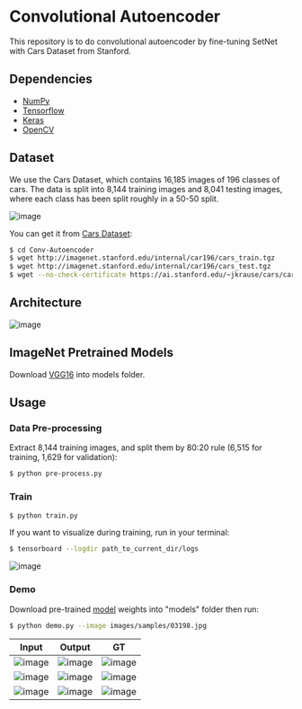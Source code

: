 # Convolutional Autoencoder

This repository is to do convolutional autoencoder by fine-tuning SetNet with Cars Dataset from Stanford.


## Dependencies

- [NumPy](http://docs.scipy.org/doc/numpy-1.10.1/user/install.html)
- [Tensorflow](https://www.tensorflow.org/versions/r0.8/get_started/os_setup.html)
- [Keras](https://keras.io/#installation)
- [OpenCV](https://opencv-python-tutroals.readthedocs.io/en/latest/)

## Dataset

We use the Cars Dataset, which contains 16,185 images of 196 classes of cars. The data is split into 8,144 training images and 8,041 testing images, where each class has been split roughly in a 50-50 split.

 ![image](https://github.com/foamliu/Conv-Autoencoder/raw/master/images/random.jpg)

You can get it from [Cars Dataset](https://ai.stanford.edu/~jkrause/cars/car_dataset.html):

```bash
$ cd Conv-Autoencoder
$ wget http://imagenet.stanford.edu/internal/car196/cars_train.tgz
$ wget http://imagenet.stanford.edu/internal/car196/cars_test.tgz
$ wget --no-check-certificate https://ai.stanford.edu/~jkrause/cars/car_devkit.tgz
```

## Architecture

![image](https://github.com/foamliu/Conv-Autoencoder/raw/master/images/segnet.jpg)


## ImageNet Pretrained Models

Download [VGG16](https://github.com/fchollet/deep-learning-models/releases/download/v0.1/vgg16_weights_tf_dim_ordering_tf_kernels.h5) into models folder.


## Usage

### Data Pre-processing
Extract 8,144 training images, and split them by 80:20 rule (6,515 for training, 1,629 for validation):
```bash
$ python pre-process.py
```

### Train
```bash
$ python train.py
```

If you want to visualize during training, run in your terminal:
```bash
$ tensorboard --logdir path_to_current_dir/logs
```

![image](https://github.com/foamliu/Conv-Autoencoder/raw/master/images/nadam.png)

### Demo
Download pre-trained [model](https://github.com/foamliu/Conv-Autoencoder/releases/download/v1.0/model.226-0.06.hdf5) weights into "models" folder then run:

```bash
$ python demo.py --image images/samples/03198.jpg
```

Input | Output | GT |
|---|---|---|
|![image](https://github.com/foamliu/Conv-Autoencoder/raw/master/images/03198.jpg)  | ![image](https://github.com/foamliu/Conv-Autoencoder/raw/master/images/03198_out.jpg) | ![image](https://github.com/foamliu/Conv-Autoencoder/raw/master/images/03198_gray.jpg)|
|![image](https://github.com/foamliu/Conv-Autoencoder/raw/master/images/05509.jpg)  | ![image](https://github.com/foamliu/Conv-Autoencoder/raw/master/images/05509_out.jpg) | ![image](https://github.com/foamliu/Conv-Autoencoder/raw/master/images/05509_gray.jpg)|
|![image](https://github.com/foamliu/Conv-Autoencoder/raw/master/images/07647.jpg)  | ![image](https://github.com/foamliu/Conv-Autoencoder/raw/master/images/07647_out.jpg) | ![image](https://github.com/foamliu/Conv-Autoencoder/raw/master/images/07647_gray.jpg)|
